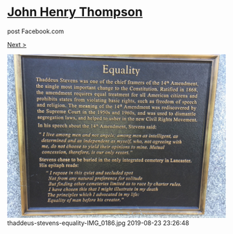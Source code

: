 # [John Henry Thompson](../README.md)
post Facebook.com

[Next >](2018-11-05-1.md)

[![](../media/2019-08-23/Timeline-Photos-thaddeus-stevens-equality-IMG_0186-jpg.jpg)](../README.md)
thaddeus-stevens-equality-IMG_0186.jpg
2019-08-23 23:26:48